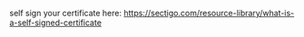 self sign your certificate here: https://sectigo.com/resource-library/what-is-a-self-signed-certificate

